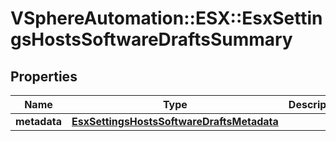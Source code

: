 # VSphereAutomation::ESX::EsxSettingsHostsSoftwareDraftsSummary

## Properties
Name | Type | Description | Notes
------------ | ------------- | ------------- | -------------
**metadata** | [**EsxSettingsHostsSoftwareDraftsMetadata**](EsxSettingsHostsSoftwareDraftsMetadata.md) |  | 


